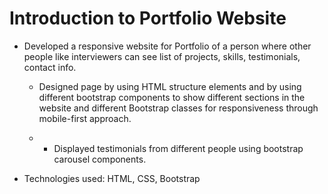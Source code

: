 # Introduction to Portfolio Website

- Developed a responsive website for Portfolio of a person where other people like interviewers can see list of projects, skills, testimonials, contact info.

    - Designed page by using HTML structure elements and by using different bootstrap components to show different sections in the website and different Bootstrap classes for responsiveness through mobile-first approach.

    - - Displayed testimonials from different people using bootstrap carousel components.

- Technologies used: HTML, CSS, Bootstrap